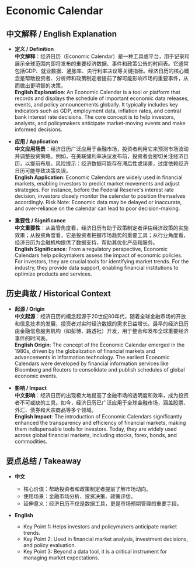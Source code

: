 # Economic Calendar

## 中文解释 / English Explanation

* **定义 / Definition**  
  **中文解释**：经济日历（Economic Calendar）是一种工具或平台，用于记录和展示全球范围内即将发布的重要经济数据、事件和政策公告的时间表。它通常包括GDP、就业数据、通胀率、央行利率决议等关键指标。经济日历的核心概念是帮助投资者、分析师和政策制定者提前了解可能影响市场的重要事件，从而做出更明智的决策。  
  **English Explanation**: An Economic Calendar is a tool or platform that records and displays the schedule of important economic data releases, events, and policy announcements globally. It typically includes key indicators such as GDP, employment data, inflation rates, and central bank interest rate decisions. The core concept is to help investors, analysts, and policymakers anticipate market-moving events and make informed decisions.

* **应用 / Application**  
  **中文应用场景**：经济日历广泛应用于金融市场，投资者利用它来预测市场波动并调整投资策略。例如，在美联储利率决议发布前，投资者会密切关注经济日历，以提前布局。风险提示：经济数据可能存在滞后性或误差，过度依赖经济日历可能导致决策失误。  
  **English Application**: Economic Calendars are widely used in financial markets, enabling investors to predict market movements and adjust strategies. For instance, before the Federal Reserve's interest rate decision, investors closely monitor the calendar to position themselves accordingly. Risk Note: Economic data may be delayed or inaccurate, and over-reliance on the calendar can lead to poor decision-making.

* **重要性 / Significance**  
  **中文重要性**：从监管角度看，经济日历有助于政策制定者评估经济政策的实施效果；从投资角度看，它是投资者把握市场趋势的重要工具；从行业角度看，经济日历为金融机构提供了数据支持，帮助其优化产品和服务。  
  **English Significance**: From a regulatory perspective, Economic Calendars help policymakers assess the impact of economic policies. For investors, they are crucial tools for identifying market trends. For the industry, they provide data support, enabling financial institutions to optimize products and services.

## 历史典故 / Historical Context

* **起源 / Origin**  
  **中文起源**：经济日历的概念起源于20世纪80年代，随着全球金融市场的开放和信息技术的发展，投资者对实时经济数据的需求日益增长。最早的经济日历由金融信息服务机构（如彭博、路透社）开发，用于整合和发布全球重要经济事件的时间表。  
  **English Origin**: The concept of the Economic Calendar emerged in the 1980s, driven by the globalization of financial markets and advancements in information technology. The earliest Economic Calendars were developed by financial information services like Bloomberg and Reuters to consolidate and publish schedules of global economic events.

* **影响 / Impact**  
  **中文影响**：经济日历的出现极大地提高了金融市场的透明度和效率，成为投资者不可或缺的工具。如今，经济日历已广泛应用于全球金融市场，涵盖股票、外汇、债券和大宗商品等多个领域。  
  **English Impact**: The introduction of Economic Calendars significantly enhanced the transparency and efficiency of financial markets, making them indispensable tools for investors. Today, they are widely used across global financial markets, including stocks, forex, bonds, and commodities.

## 要点总结 / Takeaway

* **中文**  
  - 核心价值：帮助投资者和政策制定者提前了解市场动向。  
  - 使用场景：金融市场分析、投资决策、政策评估。  
  - 延伸意义：经济日历不仅是数据工具，更是市场预期管理的重要手段。  

* **English**  
  - Key Point 1: Helps investors and policymakers anticipate market trends.  
  - Key Point 2: Used in financial market analysis, investment decisions, and policy evaluation.  
  - Key Point 3: Beyond a data tool, it is a critical instrument for managing market expectations.
